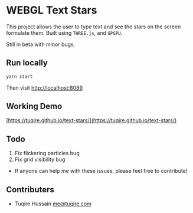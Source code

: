 # WEBGL Text Stars

This project allows the user to type text and see the stars on the screen formulate them. Built using `THREE.js`, and `GPGPU`.

Still in beta with minor bugs.

## Run locally

```bash
yarn start
```

Then visit [http://localhost:8089](http://localhost:8089)

## Working Demo

[https://tuqire.github.io/text-stars/](https://tuqire.github.io/text-stars/)

## Todo

1. Fix flickering particles bug
2. Fix grid visibility bug

* If anyone can help me with these issues, please feel free to contribute!

## Contributers

* Tuqire Hussain <me@tuqire.com>